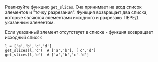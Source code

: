 Реализуйте функцию `get_slices`.
Она принимает на вход список элементов и "точку разрезания".
Функция возвращает два списка, которые являются элементами исходного и разрезаны ПЕРЕД указанным элементом.

Если указанный элемент отсутствует в списке - функция возвращает исходный список 

    l = ['a','b','c','d']
    get_slices(l,'c')  # ['a','b'], ['c','d']
    get_slices(l,'e')  # ['a','b','c','d']

